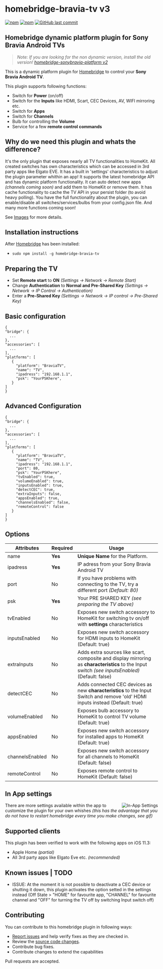 # homebridge-bravia-tv v3

[![npm](https://img.shields.io/npm/v/homebridge-bravia-tv.svg?style=flat-square)](https://www.npmjs.com/package/homebridge-bravia-tv)
[![npm](https://img.shields.io/npm/dt/homebridge-bravia-tv.svg?style=flat-square)](https://www.npmjs.com/package/homebridge-bravia-tv)
[![GitHub last commit](https://img.shields.io/github/last-commit/SeydX/homebridge-bravia-tv.svg?style=flat-square)](https://github.com/SeydX/homebridge-bravia-tv)

## Homebridge dynamic platform plugin for Sony Bravia Android TVs
>_Note: If you are looking for the non dynamic version, install the old version! [homebridge-sonybravia-platform v2](https://github.com/SeydX/homebridge-sonybravia-platform)_ 


This is a dynamic platform plugin for [Homebridge](https://github.com/nfarina/homebridge) to control your **Sony Bravia Android TV**. 

This plugin supports following functions:

- Switch for **Power** (on/off)
- Switch for the **Inputs** like HDMI, Scart, CEC Devices, AV, WIFI mirroring etc.
- Switch for **Apps**
- Switch for **Channels**
- Bulb for controlling the **Volume**
- Service for a few **remote control commands**

## Why do we need this plugin and whats the difference?

It's the only plugin that exposes nearly all TV functionalities to HomeKit. All created switches has own characteristics which can be accessed in 3rd party apps like Elgato EVE. It has a built in 'settings' characteristics to adjust the plugin parameter whithin an app! It supports the latest homebridge API and has dynamic platform functionality. It can auto detect new apps _(channels coming soon)_ and add them to HomeKit or remove them. It has cache functionality to cache the TV API in your persist folder (to avoid heavy polling). You have the full functionality about the plugin, you can enable/disable all switches/services/bulbs from your config.json file. And many more functions coming soon!

See [Images](https://github.com/SeydX/homebridge-bravia-tv/tree/master/images/) for more details.

## Installation instructions

After [Homebridge](https://github.com/nfarina/homebridge) has been installed:

-  ```sudo npm install -g homebridge-bravia-tv```

## Preparing the TV

- Set **Remote start** to **ON** _(Settings -> Network -> Remote Start)_
- Change **Authentication** to **Normal and Pre-Shared Key** _(Settings -> Network -> IP Control -> Authentication)_
- Enter a **Pre-Shared Key** _(Settings -> Network -> IP control -> Pre-Shared Key)_

## Basic configuration

 ```
{
 "bridge": {
   ...
},
 "accessories": [
   ...
],
 "platforms": [
    {
      "platform": "BraviaTV",
      "name": "TV",
      "ipadress": "192.168.1.1",
      "psk": "YourPSKhere",
    }
]
}
 ```

## Advanced Configuration

 ```
{
 "bridge": {
   ...
},
 "accessories": [
   ...
],
 "platforms": [
    {
      "platform": "BraviaTV",
      "name": "TV",
      "ipadress": "192.168.1.1",
      "port": 80,
      "psk": "YourPSKhere",
      "tvEnabled": true,
      "volumeEnabled": true,
      "inputsEnabled": true,
      "detectCEC": true,
      "extraInputs": false,
      "appsEnabled": true,
      "channelsEnabled": false,
      "remoteControl": false
    }
]
}
 ```

## Options

| **Attributes** | **Required** | **Usage** |
|------------|----------|-------|
| name | **Yes** | **Unique Name** for the Platform.   |
| ipadress | **Yes** | IP adress from your Sony Bravia Android TV |
| port | No | If you have problems with connecting to the TV, try a different port _(Default: 80)_ |
| psk | **Yes** | Your PRE SHARED KEY _(see preparing the TV above)_ |
| tvEnabled | No | Exposes new switch accessory to HomeKit for switching tv on/off with **settings** characteristics |
| inputsEnabled | No | Exposes new switch accessory for HDMI inputs to HomeKit (Default: true) |
| extraInputs | No | Adds extra sources like scart, composite and display mirroring as **characteristics** to the Input switch _(see inputsEnabled)_ (Default: false) |
| detectCEC | No | Adds connected CEC devices as new **characteristics** to the Input Switch and remove 'old' HDMI inputs instead (Default: true) |
| volumeEnabled | No | Exposes bulb accessory to HomeKit to control TV volume (Default: true) |
| appsEnabled | No | Exposes new switch accessory for installed apps to HomeKit (Default: true) |
| channelsEnabled | No | Exposes new switch accessory for all channels to HomeKit (Default: false) |
| remoteControl | No | Exposes remote control to HomeKit (Default: false) |

## In App settings

<img src="https://media.giphy.com/media/1wXb7uG0vdsnoN8eAX/giphy.gif" align="right" alt="In-App Settings">

There are more settings available within the app to customize the plugin for your own whishes _(this has the advantage that you do not have to restart homebridge every time you make changes, see gif)_

## Supported clients

This plugin has been verified to work with the following apps on iOS 11.3:

* Apple Home _(partial)_
* All 3rd party apps like Elgato Eve etc. _(recommended)_


## Known issues | TODO

- ISSUE: At the moment it is not possible to deactivate a CEC device or shutting it down, this plugin activates the option setted in the settings instead (Off State > "HOME" for favourite app, "CHANNEL" for favourite channel and "OFF" for turning the TV off by switching Input switch off)


## Contributing

You can contribute to this homebridge plugin in following ways:

- [Report issues](https://github.com/SeydX/homebridge-bravia-tv/issues) and help verify fixes as they are checked in.
- Review the [source code changes](https://github.com/SeydX/homebridge-bravia-tv/pulls).
- Contribute bug fixes.
- Contribute changes to extend the capabilities

Pull requests are accepted.
